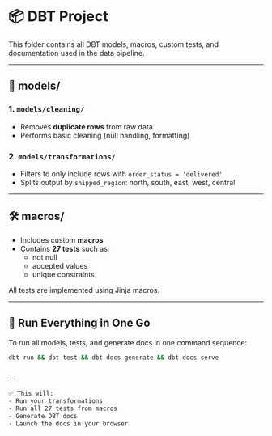 # 📦 DBT Project

This folder contains all DBT models, macros, custom tests, and documentation used in the data pipeline.

---

## 📁 models/

### 1. `models/cleaning/`
- Removes **duplicate rows** from raw data  
- Performs basic cleaning (null handling, formatting)

### 2. `models/transformations/`
- Filters to only include rows with `order_status = 'delivered'`  
- Splits output by `shipped_region`: north, south, east, west, central

---

## 🛠️ macros/
- Includes custom **macros**  
- Contains **27 tests** such as:
  - not null  
  - accepted values  
  - unique constraints

All tests are implemented using Jinja macros.

---

## 🚀 Run Everything in One Go

To run all models, tests, and generate docs in one command sequence:

```bash
dbt run && dbt test && dbt docs generate && dbt docs serve


---

✅ This will:
- Run your transformations  
- Run all 27 tests from macros  
- Generate DBT docs  
- Launch the docs in your browser
